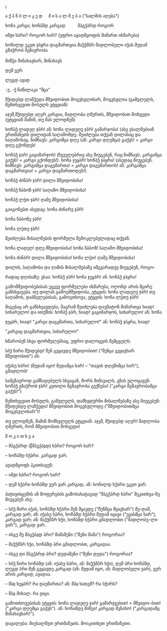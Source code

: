 ¡

<span lang="sva">ა ქ ა̄̈ ნ ი̄ ლ ი კ ე დ &nbsp;&nbsp;&nbsp;&nbsp;</span>მ ი ს ა ლ მ ე ბ ა ("სალმის აღება")

<span lang="sva">ხოჩა </span>კარგი<span lang="sva">; ხოჩა̄მდ </span>კარგად &nbsp;&nbsp;&nbsp;&nbsp;&nbsp;&nbsp;&nbsp;&nbsp;&nbsp;<span lang="sva">მა̈გუ̂ა̈რდ </span>როგორ

<span lang="sva">იმჟი ხა̈რი</span>? როგორ ხარ? (უფრო ავადმყოფის მიმართ იხმარება)

<div>
<span lang="sva">ხოჩილდ </span>უკეთ <span lang="sva">ჯა̈ყრა </span>დაგმართვია <span lang="sva">მაჴუ̂მა̄̈რ </span>მადლობელი <span lang="sva">იუ̂ას </span>მუდამ <span lang="sva">გზაუ̂რობ </span>მგზავრობა

</div><br clear="all">
<span lang="sva">მიწუ̂ა </span>მინახავხარ, მინახავს

<span lang="sva">დეშ </span>ვერ

<span lang="sva">ლეგდ </span>ავად

<span lang="sva">-უ</span>, <span lang="sva">-უ̂ </span>ნაწილაკი "მცა"

<span lang="sva">შუ̂იდებდ ლანჴედა </span>მშვიდობით მოგვსვლიხარ, მოგვსვლია (გამვლელს, შემთხვევით მოსულს ეტყვიან)

<span lang="sva">აჯემ,შუ̂იდებდ აღერ </span>კარგია, მადლობა ღმერთს, მშვიდობით მოხვედი (ეტყვიან მაშინ, თუ მას ელოდნენ)

<span lang="sva">ხოჩა̄უ̂ ლადეღ ჯა̄რ</span>! ან: <span lang="sva">ხოჩა ლადეღუ ჯა̄რ</span>! გამარჯობა! (ასე ესალმებიან ერთმანეთს დილიდან საღამომდე. შეიძლება თქვან დილასაც და საღამოსაც. ნიშნავს: კარგიმცა დღე (ან: კარგი დღემცა) გაქვს! = კარგი დღე გქონდეს!

<span lang="sva">ხოჩა̄უ̂ ჯარ! </span>გაგიმარჯოს! (ჩვეულებრივ ასე მიუგებენ, რაც ნიშნავს: კარგიმცა გაქვს! = კარგი გქონდეს!). <span lang="sva">ხოჩა ჯეყა̈რ! ხოჩა̄უ̂ ჯა̈ყრა! </span>(ასედაც მიუგებენ. ნიშნავს: კარგიმცა დაგემართა! = კარგი დაგემართოს! ან: კარგიმცა დაგმართვია! = კარგი დაგმართოდეს!).

<span lang="sva">ხოჩა̄უ̂ ძინა̈რ ჯა̄რ! </span>დილა მშვიდობისა!

<span lang="sva">ხოჩა̄უ̂ ნა̈ბოზ ჯა̄რ! </span>საღამო მშვიდობისა!

<span lang="sva">ხოჩა̄უ̂ ლე̄თ ჯა̄რ! </span>ღამე მშვიდობისა!

გაიგონებთ ასედაც: <span lang="sva">ხოჩა ძინარუ ჯა̄რ!</span>

<span lang="sva">ხოჩა ნა̈ბოზუ ჯა̄რ!</span>

<span lang="sva">ხოჩა ლე̄თუ ჯა̄რ!</span>

შეიძლება მისალმების ფორმულა შემოკლებულადაც თქვან:

<span lang="sva">ხოჩა ლადეღ! </span>დღე მშვიდობისა! <span lang="sva">ხოჩა ნა̈ბოზ! </span>საღამო მშვიდობისა!

<span lang="sva">ხოჩა ძინა̈რ! </span>დილა მშვიდობისა! <span lang="sva">ხოჩა ლე̄თ! </span>ღამე მშვიდობისა!

დილის, საღამოსა და ღამის მისალმებაზე იმგვარადვე მიუგებენ, როგო-

რადაც დღისაზე: ესაა: <span lang="sva">ხოჩა̄უ̂ ჯა̄რ! ხოჩა ჯეყა̈რ! </span>ან: <span lang="sva">ხოჩა̄უ̂ ჯა̈ყრა!</span>

გამომშვიდობებისას ეგევე ფორმულები იხმარება, ოღონდ არის მცირე განსხვავება. თუ დილას გამოემშვიდობა, ეტყვის: <span lang="sva">ხოჩა ლადეღუ ჯა̄რ! </span>თუ საღამოს, დაბნელებისას, გამოეთხოვა, ეტყვის: <span lang="sva">ხოჩა ლე̄თუ ჯა̄რ!</span>

მიგებაც არ განსხვავდება, მაგრამ შეიძლება დაუმატონ მიმართვა <span lang="sva">ხიად</span>! სიხარულო! და ითქმის: <span lang="sva">ხოჩა̄უ̂ ჯა̄რ, ხიად! </span>გაგიმარჯოს, სიხარულო! ან: <span lang="sva">ხოჩა</span>

<span lang="sva">ჯეყა̈რ, ხიად! </span>"კარგი დაგემართა, სიხარულო!" ან: <span lang="sva">ხოჩა̄უ̂ ჯა̈ყრა, ხიად!</span>

"კარგიც დაგმართვია, სიხარულო!"

ხმარობენ სხვა ფორმულებსაც, უფრო დალოცვის შემცველს:

<span lang="sva">სი̄უ̂ ნირი შუ̂იდებდ! </span>შენ გვყავდე მშვიდობით! ("შენცა გვყავხარ მშვიდობით") ან:

<span lang="sva">იუ̂ასუ ხა̈რი! </span>(მუდამ იყო! მუდამცა ხარ! – "თავის დღეშიმცა ხარ"), გმადლობ!

სამგზავროდ გამზადებულს სხვაგან, შორს მიმავალს, გზას ულოცავენ: <span lang="sva">ხოჩა̄უ̂ გზაუ̂რობ ჯა̄რ! </span>კეთილი მგზავრობა გე<span class="unknown">ქნება! (</span>"კარგი მგზავრობამცა გაქვს!")

შემთხვევით მოსულს, გამვლელს, დამხვდურნი მისალმებაზე ასე მიუგებენ: <span lang="sva">შუ̂იდებდუ ლანჴედა! </span>მშვიდობით მოგვსვლოდე ("მშვიდობითმცა მოგვსვლიხარ")!

თუ ელოდნენ, მაშინ მომსვლელს ეტყვიან: <span lang="sva">აჯემ, შუ̂იდებდ აღერ! </span>მადლობა ღმერთს, რომ მშვიდობით მოხვედი!

მ ო კ ი თ ხ ვ ა

– <span lang="sva">მა̈გუ̂ა̈რდ </span>(‖<span lang="sva">მა̈გუ̂ა̈ჲდ</span>) <span lang="sva">ხა̈რი</span>? როგორ ხარ?

– <span lang="sva">ხოჩა̄მდ ხუ̂ა̈რი. </span>კარგად ვარ.

ავადმყოფს ჰკითხავენ:

– <span lang="sva">იმჟი ხა̈რი</span>? როგორ ხარ?

– <span lang="sva">დეშ ხუ̂ა̈რი ხოჩა̄მდ </span>ვერ ვარ კარგად, ან: <span lang="sva">ხოჩილდ ხუ̂ა̈რი </span>უკეთ ვარ.

პატივისცემის ან მოფერების გამოსახატავად "<span lang="sva">მა̈გუ̂ა̈რდ ხა̈რი</span>" შეკითხვა-ზე მიუგებენ ასე:

– <span lang="sva">სი̄უ̂ მირი იუ̂ას, ხოჩა̄მდ ხუ̂ა̈რი </span>შენ მყავდე ("შენმცა მყავხარ") მუ-დამ, კარგად ვარ; ან: <span lang="sva">იუ̂ასუ ხა̈რი, ხოჩა̄მდ ხუ̂ა̈რი </span>მუდამ იყავი ("ევასმცა ხარ"), კარგად ვარ; ან: <span lang="sva">მაჴუ̂მა̄̈რ ხუ̂ი, ხოჩა̄მდ ხუ̂ა̈რი </span>გმადლობთ ("მადლობე-ლი ვარ"), კარგად ვარ.

– <span lang="sva">ისგუ მუ მა̈გუ̂ა̈ჲდ ა̈რი</span>? მამაშენი ("შენი მამა") როგორაა?

– <span lang="sva">მაჴუ̂მა̄̈რ ხუ̂ი, ხოჩა̄მდ ა̈რი </span>გმადლობთ, კარგადაა

– <span lang="sva">ისგუ დი მა̈გუ̂ა̈რდ ა̈რი</span>? დედაშენი ("შენი დედა") როგორაა?

– <span lang="sva">სი̄უ̂ ნირი ხოჩა̄მდ </span>(ან: <span lang="sva">იუ̂ასუ ხა̈რი</span>, ან: <span lang="sva">მაჴუ̂მა̄̈რ ხუ̂ი</span>), <span lang="sva">დეშ ა̈რი ხოჩა̄მდ</span>, <span lang="sva">ლეგდ ა̈რი </span>შენ გვყავდე კარგად (ან: მუდამ იყო, ან: მადლობელი ვარ), ვერ არის კარგად, ავადაა.

– <span lang="sva">მა̈ჲ ხეყა̈რ</span>? რა დაემართა? ან: <span lang="sva">მა̈ჲ ხათჷმ</span>? რა სჭირს?

– <span lang="sva">მა̈ჲ მიხალ. </span>რა ვიცი.

<span lang="sva">გამოთხოვებისას ეტყვის: </span>ხოჩა ლადეღუ ჯარ! <span lang="sva">გამარჯვებით! = მშვიდო-ბით! ("კარგი დღემცა გაქვს"). ან: </span>ხოჩამდუ მიწუა! <span lang="sva">კარგად მენახო! ("კარგადამც მინახავხარ!").</span>

<span lang="sva">დავალება: მიესალმეთ ერთმანეთს. მოიკითხეთ ერთმანეთი.</span>

